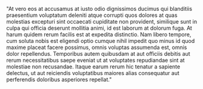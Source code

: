 "At vero eos at accusamus at iusto odio dignissimos ducimus qui blanditiis praesentium voluptatum deleniti atque corrupti quos dolores at quas molestias excepturi sint 
occaecati cupiditate non provident, similique sunt in culpa qui officia deserunt mollitia animi, id est laborum at dolorum fuga. At harum quidem rerum facilis est at 
expedita distinctio. Nam libero tempore, cum soluta nobis est eligendi optio cumque nihil impedit quo minus id quod maxime placeat facere possimus, omnis voluptas assumenda 
est, omnis dolor repellendus. Temporibus autem quibusdam at aut officiis debitis aut rerum necessitatibus saepe eveniat ut at voluptates repudiandae sint at molestiae
 non recusandae. Itaque earum rerum hic tenatur a sapiente delectus, ut aut reiciendis voluptatibus maiores alias consequatur aut perferendis doloribus asperiores repellat."
    